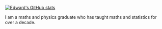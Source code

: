 
[![Edward's GitHub stats](https://github-readme-stats.vercel.app/api?username=edward-stuart-johnson)](https://github.com/anuraghazra/github-readme-stats)

I am a maths and physics graduate who has taught maths and statistics for over a decade.

<!--
**edward-stuart-johnson/edward-stuart-johnson** is a ✨ _special_ ✨ repository because its `README.md` (this file) appears on your GitHub profile.

Here are some ideas to get you started:

- 🔭 I’m currently working on ...
- 🌱 I’m currently learning ...
- 👯 I’m looking to collaborate on ...
- 🤔 I’m looking for help with ...
- 💬 Ask me about ...
- 📫 How to reach me: ...
- 😄 Pronouns: ...
- ⚡ Fun fact: ...
-->
